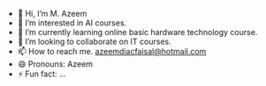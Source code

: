 - 👋 Hi, I’m M. Azeem
- 👀 I’m interested in AI courses.
- 🌱 I’m currently learning online basic hardware technology course.
- 💞️ I’m looking to collaborate on IT courses.
- 📫 How to reach me. azeemdiacfaisal@hotmail.com
- 😄 Pronouns: Azeem
- ⚡ Fun fact: ...

<!---
azeemdiacfaisal/azeemdiacfaisal is a ✨ special ✨ repository because its `README.md` (this file) appears on your GitHub profile.
You can click the Preview link to take a look at your changes.
--->
